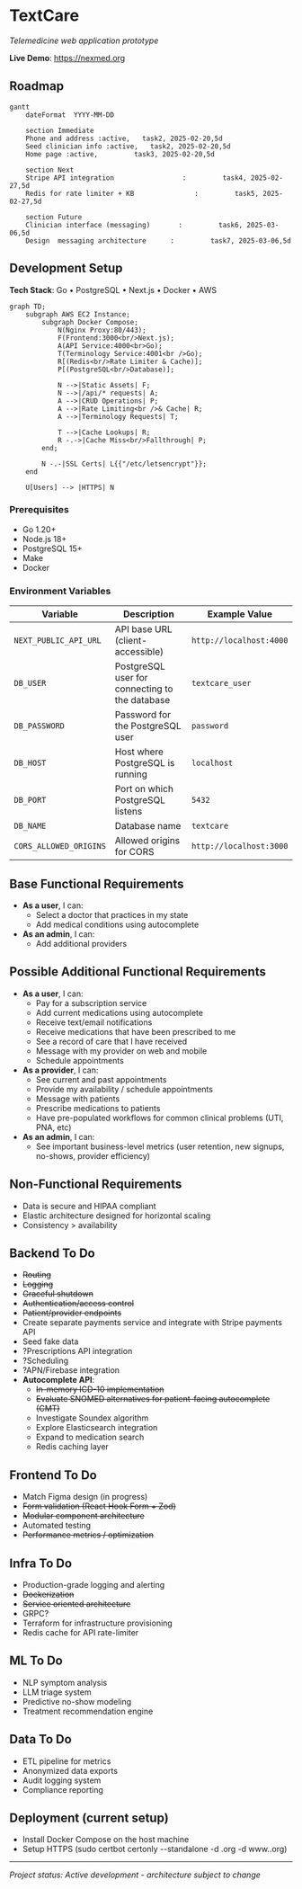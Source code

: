 # TextCare
*Telemedicine web application prototype*

**Live Demo**: https://nexmed.org
## Roadmap

```mermaid
gantt
    dateFormat  YYYY-MM-DD
    
    section Immediate
    Phone and address :active,   task2, 2025-02-20,5d
    Seed clinician info :active,   task2, 2025-02-20,5d
    Home page :active,         task3, 2025-02-20,5d
    
    section Next
    Stripe API integration                 :         task4, 2025-02-27,5d
    Redis for rate limiter + KB               :         task5, 2025-02-27,5d
    
    section Future
    Clinician interface (messaging)       :         task6, 2025-03-06,5d
    Design  messaging architecture      :         task7, 2025-03-06,5d
```

## Development Setup

**Tech Stack**: Go • PostgreSQL • Next.js • Docker • AWS 
```mermaid
graph TD;
    subgraph AWS EC2 Instance;
        subgraph Docker Compose;
            N(Nginx Proxy:80/443);
            F(Frontend:3000<br/>Next.js);
            A(API Service:4000<br>Go);
            T(Terminology Service:4001<br />Go);
            R[(Redis<br/>Rate Limiter & Cache)];
            P[(PostgreSQL<br/>Database)];
            
            N -->|Static Assets| F;
            N -->|/api/* requests| A;
            A -->|CRUD Operations| P;
            A -->|Rate Limiting<br />& Cache| R;
            A -->|Terminology Requests| T;

            T -->|Cache Lookups| R;
            R -.->|Cache Miss<br/>Fallthrough| P;
        end;
        
        N -.-|SSL Certs| L{{"/etc/letsencrypt"}};
    end
    
    U[Users] --> |HTTPS| N
```


### Prerequisites
- Go 1.20+
- Node.js 18+
- PostgreSQL 15+
- Make
- Docker

### Environment Variables

| Variable               | Description                                  | Example Value                          |
|------------------------|----------------------------------------------|----------------------------------------|
| `NEXT_PUBLIC_API_URL`  | API base URL (client-accessible)            | `http://localhost:4000`                |
| `DB_USER`              | PostgreSQL user for connecting to the database | `textcare_user` |
| `DB_PASSWORD`              | Password for the PostgreSQL user | `password` |
| `DB_HOST`              | Host where PostgreSQL is running | `localhost` |
| `DB_PORT`              | Port on which PostgreSQL listens | `5432` |
| `DB_NAME`              |Database name | `textcare` |
| `CORS_ALLOWED_ORIGINS` | Allowed origins for CORS                    | `http://localhost:3000`                |

## Base Functional Requirements
- **As a user**, I can:
  - Select a doctor that practices in my state
  - Add medical conditions using autocomplete
- **As an admin**, I can:
  - Add additional providers

## Possible Additional Functional Requirements
- **As a user**, I can:
  - Pay for a subscription service
  - Add current medications using autocomplete
  - Receive text/email notifications
  - Receive medications that have been prescribed to me
  - See a record of care that I have received
  - Message with my provider on web and mobile
  - Schedule appointments
- **As a provider**, I can:
  - See current and past appointments
  - Provide my availability / schedule appointments
  - Message with patients
  - Prescribe medications to patients
  - Have pre-populated workflows for common clinical problems (UTI, PNA, etc)
- **As an admin**, I can:
  - See important business-level metrics (user retention, new signups, no-shows, provider efficiency)

## Non-Functional Requirements
- Data is secure and HIPAA compliant
- Elastic architecture designed for horizontal scaling
- Consistency > availability 

## Backend To Do

- <s>Routing</s>
- <s>Logging</s>
- <s>Graceful shutdown</s>
- <s>Authentication/access control</s>
- <s>Patient/provider endpoints</s>
- Create separate payments service and integrate with Stripe payments API
- Seed fake data
- ?Prescriptions API integration
- ?Scheduling
- ?APN/Firebase integration
- **Autocomplete API**:
  - <s>In-memory ICD-10 implementation</s>
  - <s> Evaluate SNOMED alternatives for patient-facing autocomplete (CMT) </s>
  - Investigate Soundex algorithm
  - Explore Elasticsearch integration
  - Expand to medication search
  - Redis caching layer

## Frontend To Do

- Match Figma design (in progress)
- <s> Form validation (React Hook Form + Zod) </s>
- <s> Modular component architecture </s>
- Automated testing
- <s> Performance metrics / optimization </s>

## Infra To Do

- Production-grade logging and alerting
- <s> Dockerization </s>
- <s> Service oriented architecture </s>
- GRPC?
- Terraform for infrastructure provisioning
- Redis cache for API rate-limiter

## ML To Do

- NLP symptom analysis
- LLM triage system
- Predictive no-show modeling
- Treatment recommendation engine

## Data To Do

- ETL pipeline for metrics
- Anonymized data exports
- Audit logging system
- Compliance reporting

## Deployment (current setup)

- Install Docker Compose on the host machine
- Setup HTTPS (sudo certbot certonly --standalone -d <site>.org -d www.<site>.org) 

---

*Project status: Active development - architecture subject to change*
